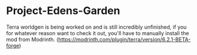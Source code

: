 # Project-Edens-Garden

Terra worldgen is being worked on and is still incredibly unfinished, if you for whatever reason want to check it out, you'll have to manually install the mod from Modrinth.
(https://modrinth.com/plugin/terra/version/6.2.1-BETA-forge)